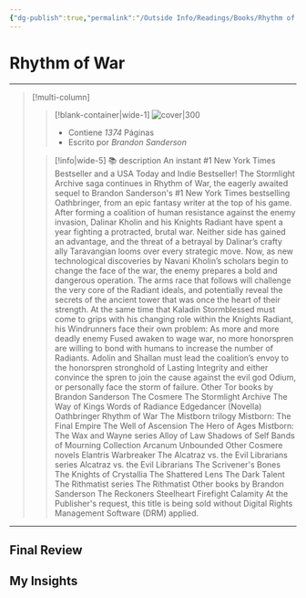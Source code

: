 ```yaml
---
{"dg-publish":true,"permalink":"/Outside Info/Readings/Books/Rhythm of War/","title":"Rhythm of War","created":"Thursday, 2023-09-28, 4:21:18 pm","updated":"2023-10-01T23:22"}
---
```



# Rhythm of War

- - -
> [!multi-column]
> 
> > [!blank-container|wide-1]
> > ![cover|300](http://books.google.com/books/content?id=QCPBDwAAQBAJ&printsec=frontcover&img=1&zoom=1&edge=curl&source=gbs_api)
> >- Contiene *1374* Páginas
> >- Escrito por *Brandon Sanderson*
> 
> > [!info|wide-5] 📚 description
> > An instant #1 New York Times Bestseller and a USA Today and Indie Bestseller! The Stormlight Archive saga continues in Rhythm of War, the eagerly awaited sequel to Brandon Sanderson's #1 New York Times bestselling Oathbringer, from an epic fantasy writer at the top of his game. After forming a coalition of human resistance against the enemy invasion, Dalinar Kholin and his Knights Radiant have spent a year fighting a protracted, brutal war. Neither side has gained an advantage, and the threat of a betrayal by Dalinar’s crafty ally Taravangian looms over every strategic move. Now, as new technological discoveries by Navani Kholin’s scholars begin to change the face of the war, the enemy prepares a bold and dangerous operation. The arms race that follows will challenge the very core of the Radiant ideals, and potentially reveal the secrets of the ancient tower that was once the heart of their strength. At the same time that Kaladin Stormblessed must come to grips with his changing role within the Knights Radiant, his Windrunners face their own problem: As more and more deadly enemy Fused awaken to wage war, no more honorspren are willing to bond with humans to increase the number of Radiants. Adolin and Shallan must lead the coalition’s envoy to the honorspren stronghold of Lasting Integrity and either convince the spren to join the cause against the evil god Odium, or personally face the storm of failure. Other Tor books by Brandon Sanderson The Cosmere The Stormlight Archive The Way of Kings Words of Radiance Edgedancer (Novella) Oathbringer Rhythm of War The Mistborn trilogy Mistborn: The Final Empire The Well of Ascension The Hero of Ages Mistborn: The Wax and Wayne series Alloy of Law Shadows of Self Bands of Mourning Collection Arcanum Unbounded Other Cosmere novels Elantris Warbreaker The Alcatraz vs. the Evil Librarians series Alcatraz vs. the Evil Librarians The Scrivener's Bones The Knights of Crystallia The Shattered Lens The Dark Talent The Rithmatist series The Rithmatist Other books by Brandon Sanderson The Reckoners Steelheart Firefight Calamity At the Publisher's request, this title is being sold without Digital Rights Management Software (DRM) applied.
> 

- - -

## Final Review

## My Insights
